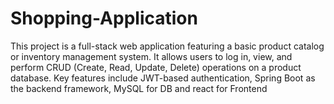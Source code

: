 # Shopping-Application
This project is a full-stack web application featuring a basic product catalog or inventory management system. It allows users to log in, view, and perform CRUD (Create, Read, Update, Delete) operations on a product database. Key features include JWT-based authentication, Spring Boot as the backend framework, MySQL for DB and react for Frontend
